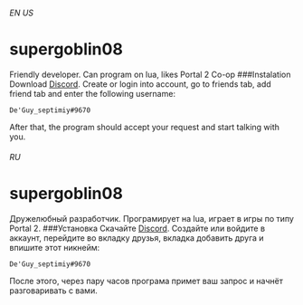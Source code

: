 ###### EN US
# supergoblin08
Friendly developer. Can program on lua, likes Portal 2 Co-op
###Instalation
Download [Discord](https://discord.com "Discord"). Create or login into account, go to friends tab, add friend tab and enter the following username:
```
De'Guy_septimiy#9670
```
After that, the program should accept your request and start talking with you.
###### RU
# supergoblin08
Дружелюбный разработчик. Програмирует на lua, играет в игры по типу Portal 2.
###Установка
Скачайте [Discord](https://discord.com "Discord"). Создайте или войдите в аккаунт, перейдите во вкладку друзья, вкладка добавить друга и впишите этот никнейм:
```
De'Guy_septimiy#9670
```
После этого, через пару часов програма примет ваш запрос и начнёт разговаривать с вами.

